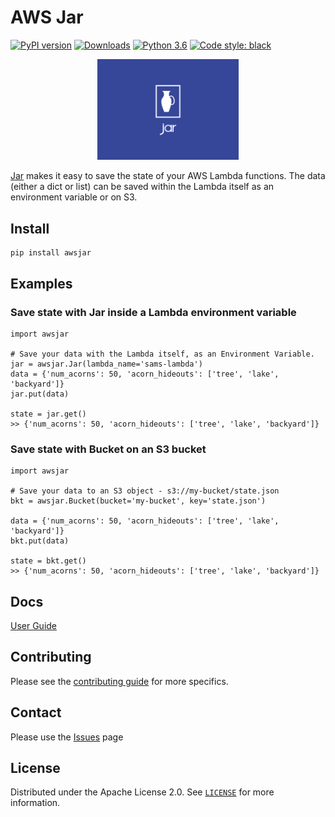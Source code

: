 # AWS Jar
[![PyPI version](https://badge.fury.io/py/awsjar.svg)](https://badge.fury.io/py/awsjar)
[![Downloads](https://pepy.tech/badge/awsjar)](https://pepy.tech/project/awsjar)
[![Python 3.6](https://img.shields.io/badge/python-3.6+-blue.svg)](https://www.python.org/downloads/release/python-360/)
<a href="https://github.com/ambv/black"><img alt="Code style: black" src="https://img.shields.io/badge/code%20style-black-000000.svg"></a>

<p align="center">
  <img src="https://raw.githubusercontent.com/ysawa0/awsjar/master/docs/logo.png" alt="Jar Logo" width="45%" height="45%"/>
</p>


[Jar](https://github.com/ysawa0/awsjar) makes it easy to save the state of your AWS Lambda functions.
The data (either a dict or list) can be saved within the Lambda itself as an environment variable or on S3.

## Install
```
pip install awsjar
```

## Examples
### Save state with Jar inside a Lambda environment variable
```
import awsjar

# Save your data with the Lambda itself, as an Environment Variable.
jar = awsjar.Jar(lambda_name='sams-lambda')
data = {'num_acorns': 50, 'acorn_hideouts': ['tree', 'lake', 'backyard']}
jar.put(data)

state = jar.get()
>> {'num_acorns': 50, 'acorn_hideouts': ['tree', 'lake', 'backyard']}

```
### Save state with Bucket on an S3 bucket

```
import awsjar

# Save your data to an S3 object - s3://my-bucket/state.json 
bkt = awsjar.Bucket(bucket='my-bucket', key='state.json')

data = {'num_acorns': 50, 'acorn_hideouts': ['tree', 'lake', 'backyard']}
bkt.put(data)

state = bkt.get()
>> {'num_acorns': 50, 'acorn_hideouts': ['tree', 'lake', 'backyard']}
```

## Docs
[User Guide](https://github.com/ysawa0/awsjar/blob/master/docs/guide.md)

## Contributing

Please see the [contributing guide](CONTRIBUTING.md) for more specifics.

## Contact

Please use the [Issues](https://github.com/ysawa0/awsjar/issues) page

## License

Distributed under the Apache License 2.0. See [`LICENSE`](LICENSE) for more information.
